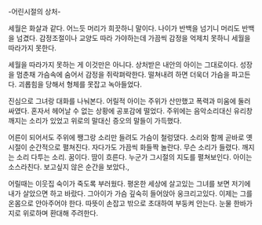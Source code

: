 -어린시절의 상처-

세월은 화살과 같다.
어느듯 머리가 희끗하니 말이다.
나이가 반백을 넘기니 머리도 반백을 넘겼다.
감정조절이나 교양도 따라 가야하는데
가끔씩 감정을 억제치 못하니 세월을 따라가지 못한다.

세월을 따라가지 못하는 게 이것만은 아니다.
상처받은 내안의 아이는 그대로이다.
성장을 멈춘채 가슴속에 숨어서 
감정을 쥐락펴락한다. 
떨쳐내려 하면 더욱더 가슴을 파고든다.
괴롭힘을 당해서 형체를 못잡고 녹아들었다.

진심으로 그녀랑 대화를 나눠본다.
어릴적 아이는 주위가 산만했고 폭력과 미움에 둘러싸였다.
혼자서 헤어날 수 없는 상황에 공포감에 떨었다.
주위에는 음악소리대신 유리창깨지는 소리가 있었고 
위로의 말대신 증오의 말들이 가득했다.

어른이 되어서도 주위에 쨍그랑 소리만 들려도 가슴이 철렁댔다.
소리와 함께 곧바로 옛시절이 순간적으로 펼쳐진다.
자다가도 가끔씩 화들짝 놀란다.
무슨 소리가 들렸다. 깨지는 소리 다투는 소리.
꿈이다. 땀이 흐른다. 누군가 그시절의 지도를 펼쳐보인다.
아이는 소스라친다. 보고싶지 않은 순간을 보았다.,

어릴때는 이웃집 숙이가 죽도록 부러웠다.
평온한 세상에 살고있는 그녀를 보면 
저기에 내가 살았으면 하고 바랐다.
그아이가 가슴 깊숙히 들어앉아 웅크리고있다.
이제는 그를 온몸으로 안아주어야 한다.
따뜻이 손잡고 밖으로 초대하여 부둥켜 안는다.
눈물 한바가지로 위로하며 환대해 주려한다. 




